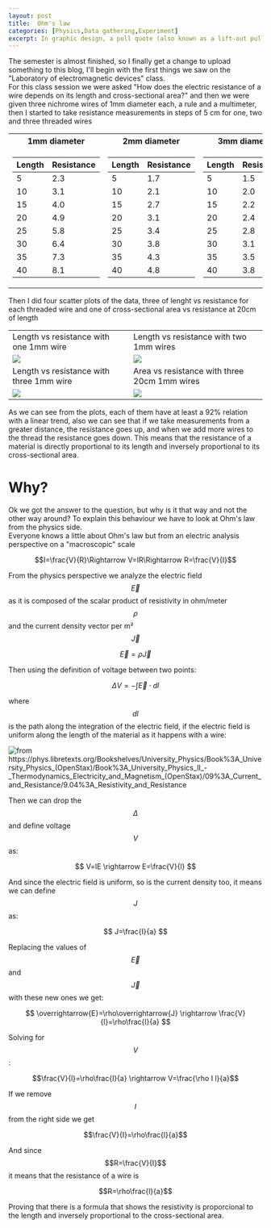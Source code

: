 ```yaml
---
layout: post
title:  Ohm's law
categories: [Physics,Data gathering,Experiment]
excerpt: In graphic design, a pull quote (also known as a lift-out pull quote) is a key phrase, quotation, or excerpt that has been pulled from an article and used as a page layout graphic element, serving to entice readers into the article or to highlight a key topic.
---
```


The semester is almost finished, so I finally get a change to upload something to this blog, I'll begin with the first things we saw on the "Laboratory of electromagnetic devices" class.  
For this class session we were asked "How does the electric resistance of a wire depends on its length and cross-sectional area?" and then we were given three nichrome wires of 1mm diameter each, a rule and a multimeter, then I started to take resistance measurements in steps of 5 cm for one, two and three threaded wires  

<table class="centerfy">
<tr><th>1mm diameter </th><th>2mm diameter</th><th>3mm diameter</th></tr>
<tr><td>

<table class="centerfy">
		<thead>
			<tr>
				<th>Length</th>
				<th>Resistance</th>
			</tr>
		</thead>
		<tbody>
			<tr>
				<td>5</td>
				<td>2.3</td>
			</tr>
			<tr>
				<td>10</td>
				<td>3.1</td>
			</tr>
            <tr>
				<td>15</td>
				<td>4.0</td>
			</tr>
			<tr>
				<td>20</td>
				<td>4.9</td>
			</tr>
            <tr>
				<td>25</td>
				<td>5.8</td>
			</tr>
			<tr>
				<td>30</td>
				<td>6.4</td>
			</tr>
            <tr>
				<td>35</td>
				<td>7.3</td>
			</tr>
			<tr>
				<td>40</td>
				<td>8.1</td>
			</tr>
		</tbody>
	</table>
</td>
<td>

<table>
		<thead>
			<tr>
				<th>Length</th>
				<th>Resistance</th>
			</tr>
		</thead>
		<tbody>
			<tr>
				<td>5</td>
				<td>1.7</td>
			</tr>
			<tr>
				<td>10</td>
				<td>2.1</td>
			</tr>
            <tr>
				<td>15</td>
				<td>2.7</td>
			</tr>
			<tr>
				<td>20</td>
				<td>3.1</td>
			</tr>
            <tr>
				<td>25</td>
				<td>3.4</td>
			</tr>
			<tr>
				<td>30</td>
				<td>3.8</td>
			</tr>
            <tr>
				<td>35</td>
				<td>4.3</td>
			</tr>
			<tr>
				<td>40</td>
				<td>4.8</td>
			</tr>
		</tbody>
	</table>
</td>
<td>
<table>
		<thead>
			<tr>
				<th>Length</th>
				<th>Resistance</th>
			</tr>
		</thead>
		<tbody>
			<tr>
				<td>5</td>
				<td>1.5</td>
			</tr>
			<tr>
				<td>10</td>
				<td>2.0</td>
			</tr>
            <tr>
				<td>15</td>
				<td>2.2</td>
			</tr>
			<tr>
				<td>20</td>
				<td>2.4</td>
			</tr>
            <tr>
				<td>25</td>
				<td>2.8</td>
			</tr>
			<tr>
				<td>30</td>
				<td>3.1</td>
			</tr>
            <tr>
				<td>35</td>
				<td>3.5</td>
			</tr>
			<tr>
				<td>40</td>
				<td>3.8</td>
			</tr>
		</tbody>
	</table>
</td></tr> 
</table>  

Then I did four scatter plots of the data, three of lenght vs resistance for each threaded wire and one of cross-sectional area vs resistance at 20cm of length 

<table>
<tbody>
			<tr>
				<td>Length vs resistance with one 1mm wire</td>
				<td>Length vs resistance with two 1mm wires</td>
			</tr>
            <tr>
				<td><img src="{{ site.baseurl }}/images/2022-05-10-ohms-law/1mmplot.png"></td>
				<td><img src="{{ site.baseurl }}/images/2022-05-10-ohms-law/2mmplot.png"></td>
			</tr>
            <tr>
				<td>Length vs resistance with three 1mm wire</td>
				<td>Area vs resistance with three 20cm 1mm wires</td>
			</tr>
            <tr>
				<td><img src="{{ site.baseurl }}/images/2022-05-10-ohms-law/3mmplot.png"></td>
				<td><img src="{{ site.baseurl }}/images/2022-05-10-ohms-law/123plot.png"></td>
			</tr>
            <tr>
            </tr>
</tbody>
</table>  
 
As we can see from the plots, each of them have at least a 92% relation with a linear trend, also we can see that if we take measurements from a greater distance, the resistance goes up, and when we add more wires to the thread the resistance goes down. This means that the resistance of a material is directly proportional to its length and inversely proportional to its cross-sectional area.  

# Why?
Ok we got the answer to the question, but why is it that way and not the other way around? To explain this behaviour we have to look at Ohm's law from the physics side.  
Everyone knows a little about Ohm's law but from an electric analysis perspective on a "macroscopic" scale

$$I=\frac{V}{R}\Rightarrow V=IR\Rightarrow R=\frac{V}{I}$$

From the physics perspective we analyze the electric field $$\overrightarrow{E}$$ as it is composed of the scalar product of resistivity in ohm/meter $$\rho$$ and the current density vector per m² $$\overrightarrow{J}$$ 

$$ \overrightarrow{E}=\rho\overrightarrow{J} $$

Then using the definition of voltage between two points:

$$ \Delta V=-\int_{}^{}\overrightarrow{E}\cdot dl $$

where $$dl$$ is the path along the integration of the electric field, if the electric field is uniform along the length of the material as it happens with a wire:

<img src="{{ site.baseurl }}/images/2022-05-10-ohms-law/wire.jpg" alt="from https://phys.libretexts.org/Bookshelves/University_Physics/Book%3A_University_Physics_(OpenStax)/Book%3A_University_Physics_II_-_Thermodynamics_Electricity_and_Magnetism_(OpenStax)/09%3A_Current_and_Resistance/9.04%3A_Resistivity_and_Resistance">

Then we can drop the $$\Delta$$ and define voltage $$V$$ as:

$$ V=lE \rightarrow E=\frac{V}{l} $$

And since the electric field is uniform, so is the current density too, it means we can define $$J$$ as:

$$ J=\frac{I}{a} $$

Replacing the values of $$\overrightarrow{E}$$ and $$\overrightarrow{J}$$ with these new ones we get:

$$ \overrightarrow{E}=\rho\overrightarrow{J} \rightarrow \frac{V}{l}=\rho\frac{I}{a} $$

Solving for $$V$$:

$$\frac{V}{l}=\rho\frac{I}{a} \rightarrow V=\frac{\rho I l}{a}$$

If we remove $$I$$ from the right side we get

$$\frac{V}{I}=\rho\frac{l}{a}$$

And since $$R=\frac{V}{I}$$ it means that the resistance of a wire is

$$R=\rho\frac{l}{a}$$

Proving that there is a formula that shows the resistivity is proporcional to the length and inversely proportional to the cross-sectional area.


